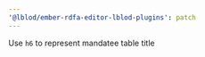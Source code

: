 ```yaml
---
'@lblod/ember-rdfa-editor-lblod-plugins': patch
---
```


Use `h6` to represent mandatee table title
